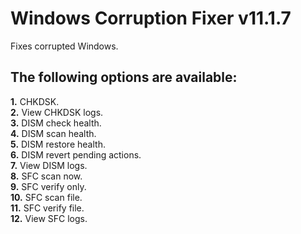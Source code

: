 # Windows Corruption Fixer v11.1.7
Fixes corrupted Windows.

## The following options are available:
**1.** CHKDSK.  
**2.** View CHKDSK logs.  
**3.** DISM check health.  
**4.** DISM scan health.  
**5.** DISM restore health.  
**6.** DISM revert pending actions.  
**7.** View DISM logs.  
**8.** SFC scan now.  
**9.** SFC verify only.  
**10.** SFC scan file.  
**11.** SFC verify file.  
**12.** View SFC logs.
